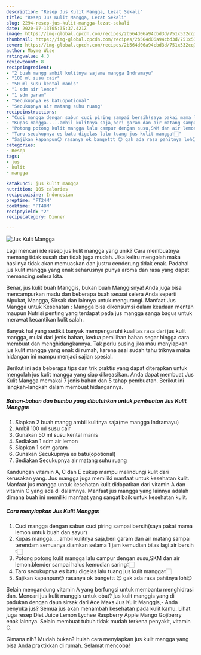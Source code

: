 ```yaml
---
description: "Resep Jus Kulit Mangga, Lezat Sekali"
title: "Resep Jus Kulit Mangga, Lezat Sekali"
slug: 2294-resep-jus-kulit-mangga-lezat-sekali
date: 2020-07-13T05:35:37.421Z
image: https://img-global.cpcdn.com/recipes/2b564d06a94cbd3d/751x532cq70/jus-kulit-mangga-foto-resep-utama.jpg
thumbnail: https://img-global.cpcdn.com/recipes/2b564d06a94cbd3d/751x532cq70/jus-kulit-mangga-foto-resep-utama.jpg
cover: https://img-global.cpcdn.com/recipes/2b564d06a94cbd3d/751x532cq70/jus-kulit-mangga-foto-resep-utama.jpg
author: Mayme Wise
ratingvalue: 4.3
reviewcount: 8
recipeingredient:
- "2 buah mangg ambil kulitnya sajame mangga Indramayu"
- "100 ml susu cair"
- "50 ml susu kental manis"
- "1 sdm air lemon"
- "1 sdm garam"
- "Secukupnya es batuopotional"
- "Secukupnya air matang suhu ruang"
recipeinstructions:
- "Cuci mangga dengan sabun cuci piring sampai bersih(saya pakai mama lemon untuk buah dan sayur)"
- "Kupas mangga.....ambil kulitnya saja,beri garam dan air matang sampai terendam semuanya.diamkan selama 1 jam kemudian bilas lagi air bersih 👇🏻"
- "Potong potong kulit mangga lalu campur dengan susu,SKM dan air lemon.blender sampai halus kemudian saring👇🏻"
- "Taro secukupnya es batu digelas lalu tuang jus kulit mangga👇🏻"
- "Sajikan kapanpun😉 rasanya ok bangettt 😍 gak ada rasa pahitnya loh😉"
categories:
- Resep
tags:
- jus
- kulit
- mangga

katakunci: jus kulit mangga 
nutrition: 105 calories
recipecuisine: Indonesian
preptime: "PT24M"
cooktime: "PT48M"
recipeyield: "2"
recipecategory: Dinner

---
```



![Jus Kulit Mangga](https://img-global.cpcdn.com/recipes/2b564d06a94cbd3d/751x532cq70/jus-kulit-mangga-foto-resep-utama.jpg)

Lagi mencari ide resep jus kulit mangga yang unik? Cara membuatnya memang tidak susah dan tidak juga mudah. Jika keliru mengolah maka hasilnya tidak akan memuaskan dan justru cenderung tidak enak. Padahal jus kulit mangga yang enak seharusnya punya aroma dan rasa yang dapat memancing selera kita.

Benar, jus kulit buah Manggis, bukan buah Manggisnya! Anda juga bisa mencampurkan madu dan beberapa buah sesuai selera Anda seperti Alpukat, Mangga, Sirsak dan lainnya untuk mengurangi. Manfaat Jus Mangga untuk Kesehatan : Mangga bisa dikonsumsi dalam keadaan mentah maupun Nutrisi penting yang terdapat pada jus mangga sanga bagus untuk merawat kecantikan kulit salah.

Banyak hal yang sedikit banyak mempengaruhi kualitas rasa dari jus kulit mangga, mulai dari jenis bahan, kedua pemilihan bahan segar hingga cara membuat dan menghidangkannya. Tak perlu pusing jika mau menyiapkan jus kulit mangga yang enak di rumah, karena asal sudah tahu triknya maka hidangan ini mampu menjadi sajian spesial.


Berikut ini ada beberapa tips dan trik praktis yang dapat diterapkan untuk mengolah jus kulit mangga yang siap dikreasikan. Anda dapat membuat Jus Kulit Mangga memakai 7 jenis bahan dan 5 tahap pembuatan. Berikut ini langkah-langkah dalam membuat hidangannya.

<!--inarticleads1-->

##### Bahan-bahan dan bumbu yang dibutuhkan untuk pembuatan Jus Kulit Mangga:

1. Siapkan 2 buah mangg ambil kulitnya saja(me mangga Indramayu)
1. Ambil 100 ml susu cair
1. Gunakan 50 ml susu kental manis
1. Sediakan 1 sdm air lemon
1. Siapkan 1 sdm garam
1. Gunakan Secukupnya es batu(opotional)
1. Sediakan Secukupnya air matang suhu ruang


Kandungan vitamin A, C dan E cukup mampu melindungi kulit dari kerusakan yang. Jus mangga juga memiliki manfaat untuk kesehatan kulit. Manfaat jus mangga untuk kesehatan kulit didapatkan dari vitamin A dan vitamin C yang ada di dalamnya. Manfaat jus mangga yang lainnya adalah dimana buah ini memiliki manfaat yang sangat baik untuk kesehatan kulit. 

<!--inarticleads2-->

##### Cara menyiapkan Jus Kulit Mangga:

1. Cuci mangga dengan sabun cuci piring sampai bersih(saya pakai mama lemon untuk buah dan sayur)
1. Kupas mangga.....ambil kulitnya saja,beri garam dan air matang sampai terendam semuanya.diamkan selama 1 jam kemudian bilas lagi air bersih 👇🏻
1. Potong potong kulit mangga lalu campur dengan susu,SKM dan air lemon.blender sampai halus kemudian saring👇🏻
1. Taro secukupnya es batu digelas lalu tuang jus kulit mangga👇🏻
1. Sajikan kapanpun😉 rasanya ok bangettt 😍 gak ada rasa pahitnya loh😉


Selain mengandung vitamin A yang berfungsi untuk membantu menghidrasi dan. Mencari jus kulit manggis untuk obat? jus kulit manggis yang di padukan dengan daun sirsak dari Ace Maxs Jus Kulit Manggis,- Anda penyuka jus? Semua jus akan menambah kesehatan pada kulit kamu. Lihat juga resep Diet Juice Lemon Lychee Raspberry Apple Mango Gojiberry enak lainnya. Selain membuat tubuh tidak mudah terkena penyakit, vitamin C. 

Gimana nih? Mudah bukan? Itulah cara menyiapkan jus kulit mangga yang bisa Anda praktikkan di rumah. Selamat mencoba!
